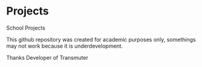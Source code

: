# Projects
School Projects
 
This github repository was created for academic purposes only, somethings may not work because it is underdevelopment.

Thanks
Developer of Transmuter
